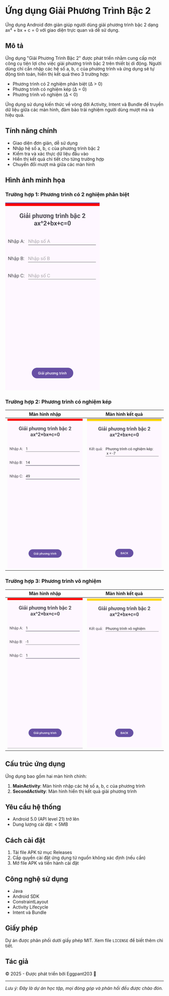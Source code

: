 # Ứng dụng Giải Phương Trình Bậc 2

Ứng dụng Android đơn giản giúp người dùng giải phương trình bậc 2 dạng ax² + bx + c = 0 với giao diện trực quan và dễ sử dụng.

## Mô tả

Ứng dụng "Giải Phương Trình Bậc 2" được phát triển nhằm cung cấp một công cụ tiện lợi cho việc giải phương trình bậc 2 trên thiết bị di động. Người dùng chỉ cần nhập các hệ số a, b, c của phương trình và ứng dụng sẽ tự động tính toán, hiển thị kết quả theo 3 trường hợp:

- Phương trình có 2 nghiệm phân biệt (Δ > 0)
- Phương trình có nghiệm kép (Δ = 0)
- Phương trình vô nghiệm (Δ < 0)

Ứng dụng sử dụng kiến thức về vòng đời Activity, Intent và Bundle để truyền dữ liệu giữa các màn hình, đảm bảo trải nghiệm người dùng mượt mà và hiệu quả.

## Tính năng chính

- Giao diện đơn giản, dễ sử dụng
- Nhập hệ số a, b, c của phương trình bậc 2
- Kiểm tra và xác thực dữ liệu đầu vào
- Hiển thị kết quả chi tiết cho từng trường hợp
- Chuyển đổi mượt mà giữa các màn hình

## Hình ảnh minh họa

### Trường hợp 1: Phương trình có 2 nghiệm phân biệt

<img src="photo/main_screen.png" width="300" alt="Màn hình nhập hệ số phương trình có 2 nghiệm phân biệt">

### Trường hợp 2: Phương trình có nghiệm kép

|                                  Màn hình nhập                                  |                                  Màn hình kết quả                                  |
| :-----------------------------------------------------------------------------: | :--------------------------------------------------------------------------------: |
| <img src="photo/nghiem_kep_1.png" width="300" alt="Màn hình nhập - nghiệm kép"> | <img src="photo/nghiem_kep_2.png" width="300" alt="Màn hình kết quả - nghiệm kép"> |

### Trường hợp 3: Phương trình vô nghiệm

|                                 Màn hình nhập                                 |                                 Màn hình kết quả                                 |
| :---------------------------------------------------------------------------: | :------------------------------------------------------------------------------: |
| <img src="photo/vo_nghiem_1.png" width="300" alt="Màn hình nhập - vô nghiệm"> | <img src="photo/vo_nghiem_2.png" width="300" alt="Màn hình kết quả - vô nghiệm"> |

## Cấu trúc ứng dụng

Ứng dụng bao gồm hai màn hình chính:

1. **MainActivity**: Màn hình nhập các hệ số a, b, c của phương trình
2. **SecondActivity**: Màn hình hiển thị kết quả giải phương trình

## Yêu cầu hệ thống

- Android 5.0 (API level 21) trở lên
- Dung lượng cài đặt: < 5MB

## Cách cài đặt

1. Tải file APK từ mục Releases
2. Cấp quyền cài đặt ứng dụng từ nguồn không xác định (nếu cần)
3. Mở file APK và tiến hành cài đặt

## Công nghệ sử dụng

- Java
- Android SDK
- ConstraintLayout
- Activity Lifecycle
- Intent và Bundle

## Giấy phép

Dự án được phân phối dưới giấy phép MIT. Xem file `LICENSE` để biết thêm chi tiết.

## Tác giả

© 2025 - Được phát triển bởi Eggpant203 🍆

---

_Lưu ý: Đây là dự án học tập, mọi đóng góp và phản hồi đều được chào đón._
